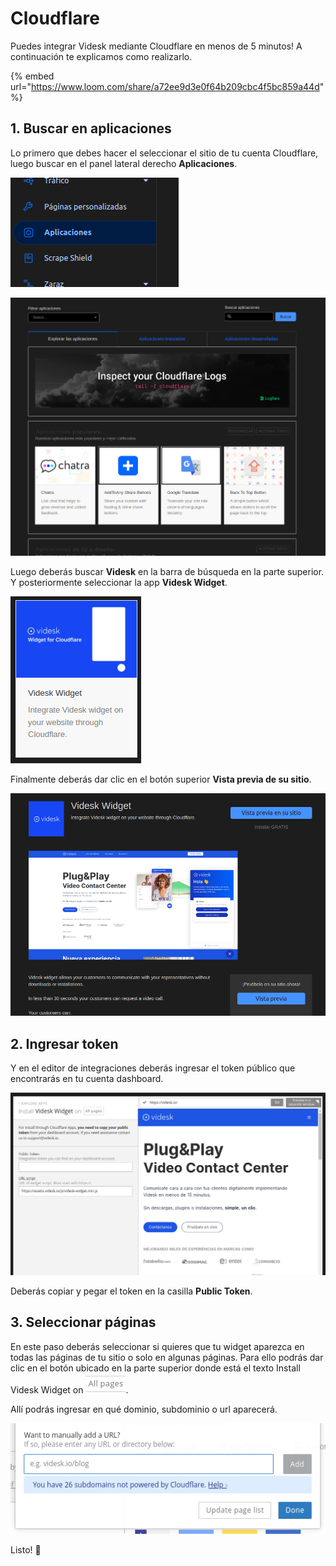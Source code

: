 # Cloudflare

Puedes integrar Videsk mediante Cloudflare en menos de 5 minutos! A continuación te explicamos como realizarlo.

{% embed url="https://www.loom.com/share/a72ee9d3e0f64b209cbc4f5bc859a44d" %}

## 1. Buscar en aplicaciones

Lo primero que debes hacer el seleccionar el sitio de tu cuenta Cloudflare, luego buscar en el panel lateral derecho **Aplicaciones**.

![](<../../.gitbook/assets/image (3) (1).png>)

![](<../../.gitbook/assets/image (7) (1).png>)

Luego deberás buscar **Videsk** en la barra de búsqueda en la parte superior. Y posteriormente seleccionar la app **Videsk Widget**.

![](<../../.gitbook/assets/image (47).png>)

Finalmente deberás dar clic en el botón superior **Vista previa de su sitio**.

![](<../../.gitbook/assets/image (55).png>)

## 2. Ingresar token

Y en el editor de integraciones deberás ingresar el token público que encontrarás en tu cuenta dashboard.

![](<../../.gitbook/assets/image (21).png>)

Deberás copiar y pegar el token en la casilla **Public Token**.

## 3. Seleccionar páginas

En este paso deberás seleccionar si quieres que tu widget aparezca en todas las páginas de tu sitio o solo en algunas páginas. Para ello podrás dar clic en el botón ubicado en la parte superior donde está el texto Install Videsk Widget on ![](<../../.gitbook/assets/image (5).png>).

Allí podrás ingresar en qué dominio, subdominio o url aparecerá.

![](<../../.gitbook/assets/image (25).png>)

Listo! :tada:
